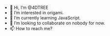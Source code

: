 - 👋 Hi, I’m @4DTREE
- 👀 I’m interested in origami.
- 🌱 I’m currently learning JavaScript.
- 💞️ I’m looking to collaborate on nobody for now.
- 📫 How to reach me?

<!---
4Dtree/4Dtree is a ✨ special ✨ repository because its `README.md` (this file) appears on your GitHub profile.
You can click the Preview link to take a look at your changes.
--->
